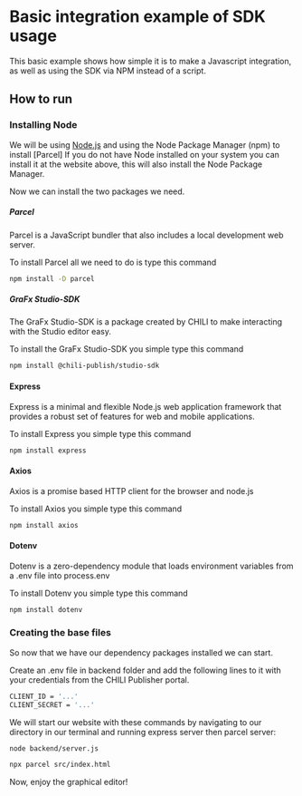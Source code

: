 # Basic integration example of SDK usage

This basic example shows how simple it is to make a Javascript integration, as well as using the SDK via NPM instead of a script.

## How to run

### Installing Node
We will be using [Node.js](https://nodejs.org/) and using the Node Package Manager (npm) to install [Parcel] If you do not have Node installed on your system you can install it at the website above, this will also install the Node Package Manager.

Now we can install the two packages we need.

##### Parcel
Parcel is a JavaScript bundler that also includes a local development web server. 

To install Parcel all we need to do is type this command
```sh
npm install -D parcel
```

##### GraFx Studio-SDK
The GraFx Studio-SDK is a package created by CHILI to make interacting with the Studio editor easy. 

To install the GraFx Studio-SDK you simple type this command
```sh
npm install @chili-publish/studio-sdk
```

#### Express 

Express is a minimal and flexible Node.js web application framework that provides a robust set of features for web and mobile applications.

To install Express you simple type this command
```sh
npm install express
```

#### Axios 

Axios is a promise based HTTP client for the browser and node.js

To install Axios you simple type this command
```sh
npm install axios
```
#### Dotenv

Dotenv is a zero-dependency module that loads environment variables from a .env file into process.env

To install Dotenv you simple type this command
```sh
npm install dotenv
```


### Creating the base files
So now that we have our dependency packages installed we can start.

Create an .env file in backend folder and add the following lines to it with your credentials from the CHILI Publisher portal.

```sh
CLIENT_ID = '...'
CLIENT_SECRET = '...'
```

We will start our website with these commands by navigating to our directory in our terminal and running express server then parcel server: 

```sh	
node backend/server.js
```

```sh
npx parcel src/index.html
```

Now, enjoy the graphical editor!